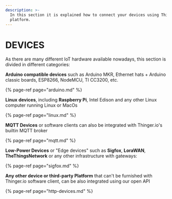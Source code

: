 ```yaml
---
description: >-
  In this section it is explained how to connect your devices using Thinger.io
  platform.
---
```


# DEVICES

As there are many different IoT hardware available nowadays, this section is divided in different categories: 

**Arduino compatible devices** such as Arduino MKR,  Ethernet hats + Arduino classic boards, ESP8266, NodeMCU, TI CC3200, etc. 

{% page-ref page="arduino.md" %}

**Linux** **devices**, including **Raspberry Pi**, Intel Edison and any other Linux computer running Linux or MacOs

{% page-ref page="linux.md" %}

**MQTT Devices** or software clients can also be integrated with Thinger.io's builtin MQTT broker

{% page-ref page="mqtt.md" %}

**Low-Power Devices** or "Edge devices" such as **Sigfox**, **LoraWAN**, **TheThingsNetwork** or any other infrastructure with gateways:

{% page-ref page="sigfox.md" %}

**Any other device or third-party Platform** that can't be furnished with Thinger.io software client, can be also integrated using our open API

{% page-ref page="http-devices.md" %}

## 

